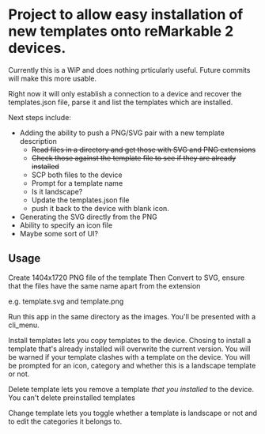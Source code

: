 # Project to allow easy installation of new templates onto reMarkable 2 devices.

Currently this is a WiP and does nothing prticularly useful. Future commits will make this more usable.

Right now it will only establish a connection to a device and recover the templates.json file, parse it and list the templates which are installed.

Next steps include:
* Adding the ability to push a PNG/SVG pair with a new template description
  * ~~Read files in a directory and get those with SVG and PNG extensions~~
  * ~~Check those against the template file to see if they are already installed~~
  * SCP both files to the device
  * Prompt for a template name
  * Is it landscape?  
  * Update the templates.json file
  * push it back to the device with blank icon.  
* Generating the SVG directly from the PNG
* Ability to specify an icon file
* Maybe some sort of UI?

## Usage
Create 1404x1720 PNG file of the template
Then Convert to SVG, ensure that the files have the same name apart from the extension

e.g. template.svg and template.png

Run this app in the same directory as the images. You'll be presented with a cli_menu.

Install templates lets you copy templates to the device. Chosing to install a template that's already installed will overwrite the current version.
You will be warned if your template clashes with a template on the device.
You will be prompted for an icon, category and whether this is a landscape template or not.

Delete template lets you remove a template *that you installed* to the device. You can't delete preinstalled templates

Change template lets you toggle whether a template is landscape or not and to edit the categories it belongs to.

